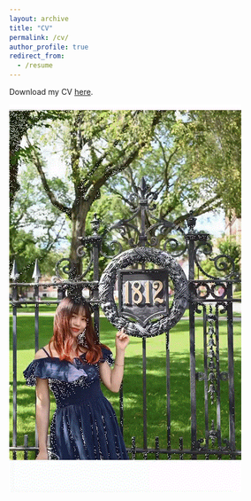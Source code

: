 ```yaml
---
layout: archive
title: "CV"
permalink: /cv/
author_profile: true
redirect_from:
  - /resume
---
```


Download my CV [here](http://zijingzhang1997.github.io/files/cv2.pdf).

<img src='/images/pp.gif'>  